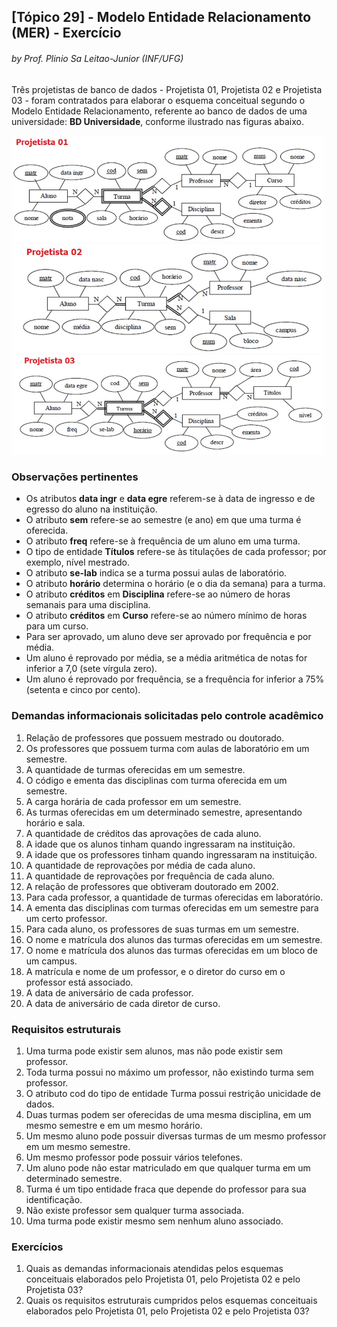 ## [Tópico 29] - Modelo Entidade Relacionamento (MER) - Exercício
###### *by Prof. Plinio Sa Leitao-Junior (INF/UFG)*

Três projetistas de banco de dados - Projetista 01, Projetista 02 e Projetista 03 - foram contratados para elaborar o esquema conceitual segundo o Modelo Entidade Relacionamento, referente ao banco de dados de uma universidade: **BD Universidade**, conforme ilustrado nas figuras abaixo.

<img src="../media/fig-der-universidade-01.jpg" width="500">

<img src="../media/fig-der-universidade-02.jpg" width="500">

<img src="../media/fig-der-universidade-03.jpg" width="500">

### Observações pertinentes

- Os atributos **data ingr** e **data egre** referem-se à data de ingresso e de egresso do aluno na instituição.
- O atributo **sem** refere-se ao semestre (e ano) em que uma turma é oferecida.
- O atributo **freq** refere-se à frequência de um aluno em uma turma.
- O tipo de entidade **Títulos** refere-se às titulações de cada professor; por exemplo, nível mestrado.
- O atributo **se-lab** indica se a turma possui aulas de laboratório.
- O atributo **horário** determina o horário (e o dia da semana) para a turma.
- O atributo **créditos** em **Disciplina** refere-se ao número de horas semanais para uma disciplina.
- O atributo **créditos** em **Curso** refere-se ao número mínimo de horas para um curso.
- Para ser aprovado, um aluno deve ser aprovado por frequência e por média.
- Um aluno é reprovado por média, se a média aritmética de notas for inferior a 7,0 (sete vírgula zero).
- Um aluno é reprovado por frequência, se a frequência for inferior a 75% (setenta e cinco por cento).

### Demandas informacionais solicitadas pelo controle acadêmico 

1. Relação de professores que possuem mestrado ou doutorado.
1. Os professores que possuem turma com aulas de laboratório em um semestre.
1. A quantidade de turmas oferecidas em um semestre.
1. O código e ementa das disciplinas com turma oferecida em um semestre.
1. A carga horária de cada professor em um semestre.
1. As turmas oferecidas em um determinado semestre, apresentando horário e sala.
1. A quantidade de créditos das aprovações de cada aluno.
1. A idade que os alunos tinham quando ingressaram na instituição.
1. A idade que os professores tinham quando ingressaram na instituição.
1. A quantidade de reprovações por média de cada aluno.
1. A quantidade de reprovações por frequência de cada aluno.
1. A relação de professores que obtiveram doutorado em 2002.
1. Para cada professor, a quantidade de turmas oferecidas em laboratório.
1. A ementa das disciplinas com turmas oferecidas em um semestre para um certo professor.
1. Para cada aluno, os professores de suas turmas em um semestre.
1. O nome e matrícula dos alunos das turmas oferecidas em um semestre.
1. O nome e matrícula dos alunos das turmas oferecidas em um bloco de um campus.
1. A matrícula e nome de um professor, e o diretor do curso em o professor está associado.
1. A data de aniversário de cada professor.
1. A data de aniversário de cada diretor de curso.

### Requisitos estruturais

1. Uma turma pode existir sem alunos, mas não pode existir sem professor.
1. Toda turma possui no máximo um professor, não existindo turma sem professor.
1. O atributo cod do tipo de entidade Turma possui restrição unicidade de dados.
1. Duas turmas podem ser oferecidas de uma mesma disciplina, em um mesmo semestre e em um  mesmo horário.
1. Um mesmo aluno pode possuir diversas turmas de um mesmo professor em um mesmo semestre.
1. Um mesmo professor pode possuir vários telefones.
1. Um aluno pode não estar matriculado em que qualquer turma em um determinado semestre.
1. Turma é um tipo entidade fraca que depende do professor para sua identificação.
1. Não existe professor sem qualquer turma associada.
1. Uma turma pode existir mesmo sem nenhum aluno associado.

### Exercícios

1. Quais as demandas informacionais atendidas pelos esquemas conceituais elaborados pelo Projetista 01, pelo Projetista 02 e pelo Projetista 03?
1. Quais os requisitos estruturais cumpridos pelos esquemas conceituais elaborados pelo Projetista 01, pelo Projetista 02 e pelo Projetista 03?
